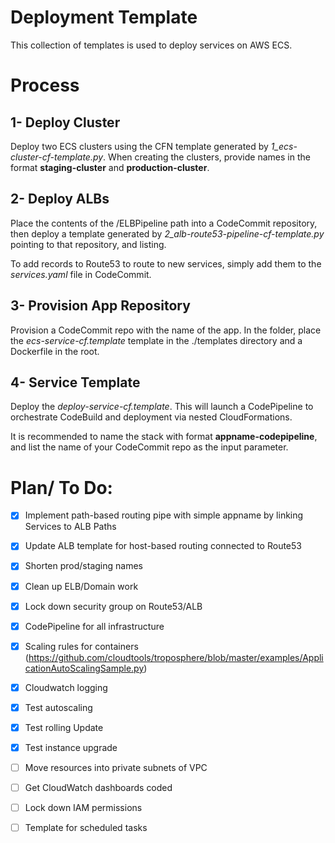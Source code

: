 # Deployment Template
This collection of templates is used to deploy services on AWS ECS.

# Process

## 1- Deploy Cluster
Deploy two ECS clusters using the CFN template generated by *1_ecs-cluster-cf-template.py*.
When creating the clusters, provide names in the format **staging-cluster** and **production-cluster**.

## 2- Deploy ALBs
Place the contents of the /ELBPipeline path into a CodeCommit repository, then deploy a template generated by *2_alb-route53-pipeline-cf-template.py* pointing to that repository, and listing.

To add records to Route53 to route to new services, simply add them to the *services.yaml* file in CodeCommit.

## 3- Provision App Repository
Provision a CodeCommit repo with the name of the app. In the folder, place the *ecs-service-cf.template* template in the ./templates directory and a Dockerfile in the root.

## 4- Service Template
Deploy the *deploy-service-cf.template*. This will launch a CodePipeline to orchestrate CodeBuild and deployment via nested CloudFormations.

It is recommended to name the stack with format **appname-codepipeline**, and list the name of your CodeCommit repo as the input parameter.



# Plan/ To Do:

- [x] Implement path-based routing pipe with simple appname by linking Services to ALB Paths
- [x] Update ALB template for host-based routing connected to Route53
- [x] Shorten prod/staging names
- [x] Clean up ELB/Domain work
- [x] Lock down security group on Route53/ALB
- [x] CodePipeline for all infrastructure
- [x] Scaling rules for containers (https://github.com/cloudtools/troposphere/blob/master/examples/ApplicationAutoScalingSample.py)
- [x] Cloudwatch logging
- [x] Test autoscaling
- [x] Test rolling Update
- [x] Test instance upgrade

- [ ] Move resources into private subnets of VPC
- [ ] Get CloudWatch dashboards coded
- [ ] Lock down IAM permissions
- [ ] Template for scheduled tasks
